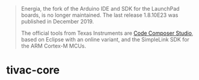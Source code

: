 > Energia, the fork of the Arduino IDE and SDK for the LaunchPad boards, is no longer maintained. The last release 1.8.10E23 was published in December 2019.
>
> The official tools from Texas Instruments are [Code Composer Studio](https://www.ti.com/tool/CCSTUDIO), based on Eclipse with an online variant, and the SimpleLink SDK for the ARM Cortex-M MCUs. 


# tivac-core
